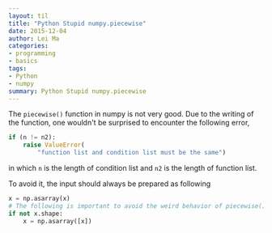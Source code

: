 ```yaml
---
layout: til
title: "Python Stupid numpy.piecewise"
date: 2015-12-04
author: Lei Ma
categories:
- programming
- basics
tags:
- Python
- numpy
summary: Python Stupid numpy.piecewise
---
```


The `piecewise()` function in numpy is not very good. Due to the writing of the function, one wouldn't be surprised to encounter the following error,

```python
if (n != n2):
    raise ValueError(
        "function list and condition list must be the same")
```

in which `n` is the length of condition list and `n2` is the length of function list.

To avoid it, the input should always be prepared as following

```python
x = np.asarray(x)
# The following is important to avoid the weird behavior of piecewise()
if not x.shape:
    x = np.asarray([x])
```
